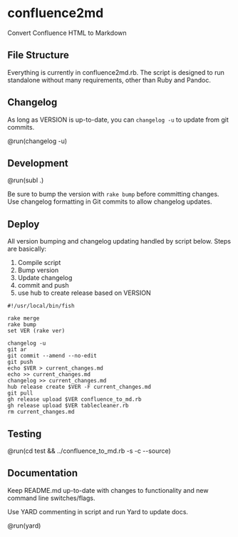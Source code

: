 # confluence2md

Convert Confluence HTML to Markdown

## File Structure

Everything is currently in confluence2md.rb. The script is designed to run standalone without many requirements, other than Ruby and Pandoc.

## Changelog

As long as VERSION is up-to-date, you can `changelog -u` to update from git commits.

@run(changelog -u)

## Development

@run(subl .)

Be sure to bump the version with `rake bump` before committing changes. Use changelog formatting in Git commits to allow changelog updates.

## Deploy

All version bumping and changelog updating handled by script below. Steps are basically:

1. Compile script
1. Bump version
1. Update changelog
1. commit and push
1. use hub to create release based on VERSION

```run
#!/usr/local/bin/fish

rake merge
rake bump
set VER (rake ver)

changelog -u
git ar
git commit --amend --no-edit
git push
echo $VER > current_changes.md
echo >> current_changes.md
changelog >> current_changes.md
hub release create $VER -F current_changes.md
git pull
gh release upload $VER confluence_to_md.rb
gh release upload $VER tablecleaner.rb
rm current_changes.md
```

## Testing

@run(cd test && ../confluence_to_md.rb -s -c --source)

## Documentation

Keep README.md up-to-date with changes to functionality and new command line switches/flags.

Use YARD commenting in script and run Yard to update docs.

@run(yard)
